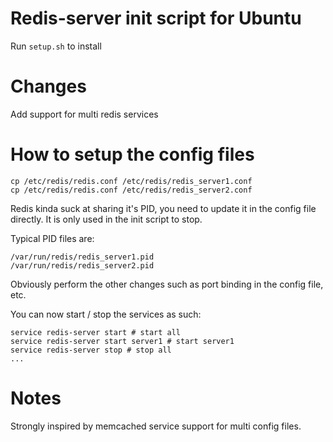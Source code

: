 # Redis-server init script for Ubuntu

Run ```setup.sh``` to install

# Changes

Add support for multi redis services

# How to setup the config files

```
cp /etc/redis/redis.conf /etc/redis/redis_server1.conf
cp /etc/redis/redis.conf /etc/redis/redis_server2.conf
```

Redis kinda suck at sharing it's PID, you need to update it in the config file directly. It is only used in the init script to stop.

Typical PID files are:

```
/var/run/redis/redis_server1.pid
/var/run/redis/redis_server2.pid
```

Obviously perform the other changes such as port binding in the config file, etc.

You can now start / stop the services as such:

```
service redis-server start # start all
service redis-server start server1 # start server1
service redis-server stop # stop all
...
```

# Notes

Strongly inspired by memcached service support for multi config files.
